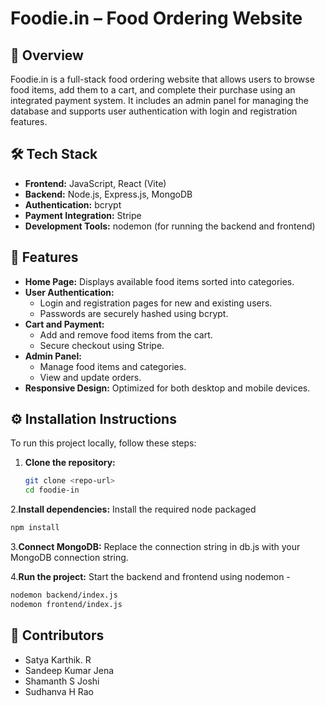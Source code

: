 #  **Foodie.in – Food Ordering Website**

## 🚀 **Overview**
Foodie.in is a full-stack food ordering website that allows users to browse food items, add them to a cart, and complete their purchase using an integrated payment system. It includes an admin panel for managing the database and supports user authentication with login and registration features.

## 🛠️ **Tech Stack**
- **Frontend:** JavaScript, React (Vite)
- **Backend:** Node.js, Express.js, MongoDB
- **Authentication:** bcrypt
- **Payment Integration:** Stripe
- **Development Tools:** nodemon (for running the backend and frontend)

## 🌟 **Features**
- **Home Page:** Displays available food items sorted into categories.  
- **User Authentication:**  
  - Login and registration pages for new and existing users.  
  - Passwords are securely hashed using bcrypt.  
- **Cart and Payment:**  
  - Add and remove food items from the cart.  
  - Secure checkout using Stripe.  
- **Admin Panel:**  
  - Manage food items and categories.  
  - View and update orders.  
- **Responsive Design:** Optimized for both desktop and mobile devices.

## ⚙️ **Installation Instructions**
To run this project locally, follow these steps:

1. **Clone the repository:**
   ```bash
   git clone <repo-url>
   cd foodie-in

2.**Install dependencies:** Install the required node packaged
```bash
npm install
```
3.**Connect MongoDB:** Replace the connection string in db.js with your MongoDB connection string.

4.**Run the project:** Start the backend and frontend using nodemon - 
```bash
nodemon backend/index.js  
nodemon frontend/index.js  
```

## 👥 **Contributors**
- Satya Karthik. R
- Sandeep Kumar Jena
- Shamanth S Joshi
- Sudhanva H Rao

